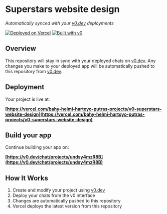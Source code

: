 # Superstars website design

*Automatically synced with your [v0.dev](https://v0.dev) deployments*

[![Deployed on Vercel](https://img.shields.io/badge/Deployed%20on-Vercel-black?style=for-the-badge&logo=vercel)](https://vercel.com/bahy-helmi-hartoyo-putras-projects/v0-superstars-website-design)
[![Built with v0](https://img.shields.io/badge/Built%20with-v0.dev-black?style=for-the-badge)](https://v0.dev/chat/projects/undsy4mzR8B)

## Overview

This repository will stay in sync with your deployed chats on [v0.dev](https://v0.dev).
Any changes you make to your deployed app will be automatically pushed to this repository from [v0.dev](https://v0.dev).

## Deployment

Your project is live at:

**[https://vercel.com/bahy-helmi-hartoyo-putras-projects/v0-superstars-website-design](https://vercel.com/bahy-helmi-hartoyo-putras-projects/v0-superstars-website-design)**

## Build your app

Continue building your app on:

**[https://v0.dev/chat/projects/undsy4mzR8B](https://v0.dev/chat/projects/undsy4mzR8B)**

## How It Works

1. Create and modify your project using [v0.dev](https://v0.dev)
2. Deploy your chats from the v0 interface
3. Changes are automatically pushed to this repository
4. Vercel deploys the latest version from this repository